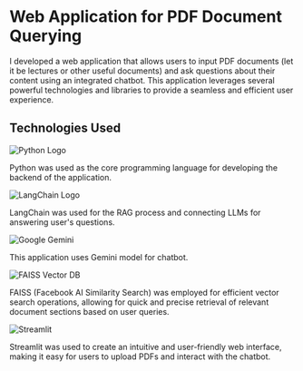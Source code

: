 <h1>Web Application for PDF Document Querying</h1>

I developed a web application that allows users to input PDF documents (let it be lectures or other useful documents) and ask questions about their content using an integrated chatbot. This application leverages several powerful technologies and libraries to provide a seamless and efficient user experience.


<h2>Technologies Used</h2>

![Python Logo](https://upload.wikimedia.org/wikipedia/commons/f/f8/Python_logo_and_wordmark.svg)

Python was used as the core programming language for developing the backend of the application.

![LangChain Logo](https://res.cloudinary.com/practicaldev/image/fetch/s--ZAcgbMz6--/c_limit%2Cf_auto%2Cfl_progressive%2Cq_auto%2Cw_800/https://dev-to-uploads.s3.amazonaws.com/uploads/articles/5u34aur48tj25f61uhqy.png)

LangChain was used for the RAG process and connecting LLMs for answering user's questions.


![Google Gemini](https://lh3.googleusercontent.com/LKDaEbwbaU5rCRgwXXLvtLr1kx-HI6o0WB6xvIOyFIH3162Me7GpUaESQfsoj0XJcIJNKjaQ8Yo5ZBfMJYiAycwHVo9tjET8V-u9iVdRspiTPbg9LQ=w1200-h630-n-nu)

This application uses Gemini model for chatbot.

![FAISS Vector DB](https://miro.medium.com/v2/resize:fit:1200/1*0RYPhRnYxBEUXRhNcKL8Zw.jpeg)

FAISS (Facebook AI Similarity Search) was employed for efficient vector search operations, allowing for quick and precise retrieval of relevant document sections based on user queries.

![Streamlit](https://images.datacamp.com/image/upload/v1640050215/image27_frqkzv.png)

Streamlit was used to create an intuitive and user-friendly web interface, making it easy for users to upload PDFs and interact with the chatbot.
